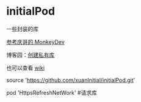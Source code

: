 # initialPod
一些封装的库

[参考庆哥的 MonkeyDev](https://github.com/AloneMonkey/MonkeyDev/wiki/%E9%9D%9E%E8%B6%8A%E7%8B%B1%E6%8F%92%E4%BB%B6Pod)


博客园：[创建私有库](http://www.cnblogs.com/xuaninitial/p/7466236.html)

也可以查看 [wiki](https://github.com/xuanInitial/initialPod/wiki)

source 'https://github.com/xuanInitial/initialPod.git'

pod 'HttpsRefreshNetWork' #请求库
